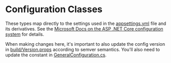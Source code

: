 # Configuration Classes

These types map directly to the settings used in the [appsettings.yml](../appsettings.yml) file and its derivatives. See the [Microsoft Docs on the ASP .NET Core configuration system](https://docs.microsoft.com/en-us/aspnet/core/fundamentals/configuration/?view=aspnetcore-3.1) for details.

When making changes here, it's important to also update the config version in [build/Version.props](../../../build/Version.props) according to semver semantics. You'll also need to update the constant in [GeneralConfiguration.cs](./GeneralConfigration.cs).
